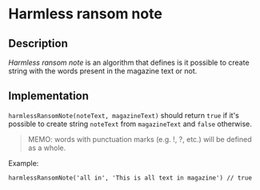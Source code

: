 # Harmless ransom note

## Description

_Harmless ransom note_ is an algorithm that defines is it possible to create string 
with the words present in the magazine text or not.

## Implementation

`harmlessRansomNote(noteText, magazineText)` should return `true` if it's possible 
to create string `noteText` from `magazineText` and `false` otherwise.  
  
> MEMO: words with punctuation marks (e.g. !, ?, etc.) will be defined as a whole.

Example:

```
harmlessRansomNote('all in', 'This is all text in magazine') // true
```
